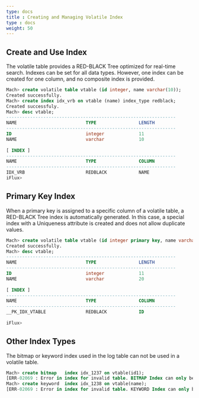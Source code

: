 ```yaml
---
type: docs
title : Creating and Managing Volatile Index
type : docs
weight: 50
---
```


##  Create and Use Index

The volatile table provides a RED-BLACK Tree optimized for real-time search. Indexes can be set for all data types. However, one index can be created for one column, and no composite index is provided.

```sql
Mach> create volatile table vtable (id integer, name varchar(10));
Created successfully.
Mach> create index idx_vrb on vtable (name) index_type redblack;
Created successfuly.
Mach> desc vtable;
----------------------------------------------------------------
NAME                          TYPE                LENGTH       
----------------------------------------------------------------
ID                            integer             11             
NAME                          varchar             10                 
 
[ INDEX ]                             
----------------------------------------------------------------
NAME                          TYPE                COLUMN
----------------------------------------------------------------
IDX_VRB                       REDBLACK            NAME               
iFlux>
```


##  Primary Key Index

When a primary key is assigned to a specific column of a volatile table, a RED-BLACK Tree index is automatically generated. In this case, a special index with a Uniqueness attribute is created and does not allow duplicate values.

```sql
Mach> create volatile table vtable (id integer primary key, name varchar(20));
Created successfully.
Mach> desc vtable;
----------------------------------------------------------------
NAME                          TYPE                LENGTH       
----------------------------------------------------------------
ID                            integer             11             
NAME                          varchar             20                 
 
[ INDEX ]                             
----------------------------------------------------------------
NAME                          TYPE                COLUMN
----------------------------------------------------------------
__PK_IDX_VTABLE               REDBLACK            ID  
 
iFlux>
```


##  Other Index Types

The bitmap or keyword index used in the log table can not be used in a volatile table.

```sql
Mach> create bitmap   index idx_1237 on vtable(id1);
[ERR-02069 : Error in index for invalid table. BITMAP Index can only be created for LOG Table.]
Mach> create keyword  index idx_1238 on vtable(name);
[ERR-02069 : Error in index for invalid table. KEYWORD Index can only be created for LOG Table.]
```